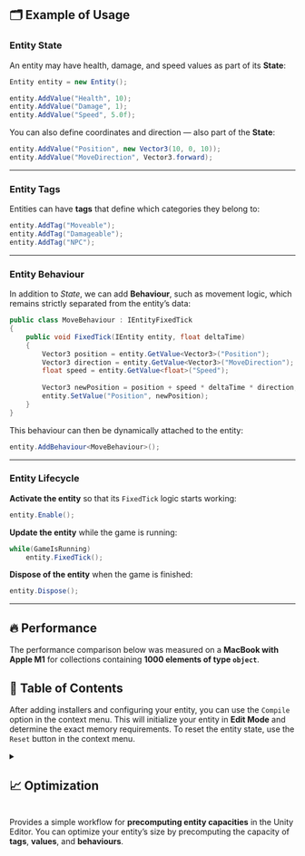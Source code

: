 


## 🗂 Example of Usage

### Entity State

An entity may have health, damage, and speed values as part of its **State**:

```csharp
Entity entity = new Entity();

entity.AddValue("Health", 10);
entity.AddValue("Damage", 1);
entity.AddValue("Speed", 5.0f);
```

You can also define coordinates and direction — also part of the **State**:

```csharp
entity.AddValue("Position", new Vector3(10, 0, 10));
entity.AddValue("MoveDirection", Vector3.forward);
```

---

### Entity Tags

Entities can have **tags** that define which categories they belong to:

```csharp
entity.AddTag("Moveable");
entity.AddTag("Damageable");
entity.AddTag("NPC");
```

---

### Entity Behaviour

In addition to *State*, we can add **Behaviour**, such as movement logic, which remains strictly separated from the
entity’s data:

```csharp
public class MoveBehaviour : IEntityFixedTick
{
    public void FixedTick(IEntity entity, float deltaTime)
    {
        Vector3 position = entity.GetValue<Vector3>("Position");
        Vector3 direction = entity.GetValue<Vector3>("MoveDirection");
        float speed = entity.GetValue<float>("Speed");
        
        Vector3 newPosition = position + speed * deltaTime * direction;
        entity.SetValue("Position", newPosition);
    }
}
```

This behaviour can then be dynamically attached to the entity:

```csharp
entity.AddBehaviour<MoveBehaviour>();
```

---

### Entity Lifecycle

**Activate the entity** so that its `FixedTick` logic starts working:

```csharp
entity.Enable();
```

**Update the entity** while the game is running:

```csharp
while(GameIsRunning)
    entity.FixedTick();
```

**Dispose of the entity** when the game is finished:

```csharp
entity.Dispose();
```

---



## 🔥 Performance

The performance comparison below was measured on a **MacBook with Apple M1** for collections containing **1000 elements
of type `object`**.

## 📑 Table of Contents


After adding installers and configuring your entity, you can use the `Compile` option in the context menu. This will
initialize your entity in **Edit Mode** and determine the exact memory requirements. To reset the entity state, use the
`Reset` button in the context menu.


<details>
  <summary>
    <h2 id="-optimization"> 📈 Optimization</h2>
    <br>
    Provides a simple workflow for <b>precomputing entity capacities</b> in the Unity Editor.
    You can optimize your entity’s size by precomputing the capacity of <b>tags</b>, <b>values</b>, and <b>behaviours</b>.
  </summary>

<br>


Provides a simple workflow for <b>precomputing entity capacities</b> in the Unity Editor.
You can optimize your entity’s size by precomputing the capacity of <b>tags</b>, <b>values</b>, and <b>behaviours</b>.


- [Core Concept](#-core-concept)
- [Unity Quick Start](#-unity-quick-start)
- [CSharp Quick Start](#-csharp-quick-start)
- [Examples of Usage](#-examples-of-usage)
- [Performance](#-performance)


- 
- [Theory]()
    - [Entity]
    - [Tags]
    - [Values]
    - [Behaviours]
    - [Lifecycle]

OPTIMIZATION

<img width="144" height="" alt="изображение" src="../../Images/Scene%20Entity%20Reset%20and%20Compile.png" />
<img width="320" height="" alt="изображение" src="../../Images/SceneEntity%20Optimization.png" />


GIZMOS


### 🗂 Example of Usage

Below is an example of drawing a circle for a unit using its position and scale:

```csharp
public sealed class TransformGizmos : IEntityGizmos<IGameEntity>
{
    public void DrawGizmos(IGameEntity entity)
    {
        Vector3 center = entity.GetPosition().Value;
        float scale = entity.GetScale().Value;
        Handles.DrawWireDisc(center, Vector3.up, scale);
    }
}
```

Add it in a `SceneEntityInstaller`:

```csharp
[Serializable]
public sealed class TransformEntityInstaller : SceneEntityInstaller<IGameEntity>
{
    [SerializeField]
    private Const<float> _scale = 1;
    
    public void Install(IGameEntity entity)
    {
        entity.AddPosition(new ReactiveVector3());
        entity.AddRotation(new ReactiveQuaternion());
        entity.AddScale(_scale);
        
       // Connect the gizmos drawing logic
        entity.AddBehaviour<TransformGizmos>();
    }
}
```

INSTALLING
### 🗂 Example of Usage

### 1. Create a new `GameObject`

<img width="360" height="255" alt="GameObject creation" src="https://github.com/user-attachments/assets/463a721f-e50d-4cb7-86be-a5d50a6bfa17" />

### 2. Add `Entity` Component to the GameObject

<img width="464" height="346" alt="Entity component" src="https://github.com/user-attachments/assets/f74644ba-5858-4857-816e-ea47eed0e913" />



## 💡 Core Concept

At the core of all entities lies the **Entity-State-Behaviour (ESB)** pattern.
The idea of the **ESB** pattern is that any object, system, or AI can be represented as an **Entity** with a
**composition** of data (**State**) and logic (**Behaviour**), but with a strict separation between them.

Since State and Behaviour are strictly separated, this makes it possible to **reuse components** and **modify the
structure of a game object at runtime**. This approach provides great flexibility and allows for the rapid development
of gameplay interactions.

- **Entity** — a container that holds collections of data and logic.
- **State** — a data map that defines the parameters of an entity.
- **Behaviour** — a set of controllers that operate on the entity’s *State* they are attached to.

![EntityStateBehaviour.png](../../Images/ESBPattern.png)

---




## 🚀 Unity Quick Start

Below is the process for quickly creating a character entity in Unity:

#### 1. Create a new `GameObject`

<img width="360" height="255" alt="GameObject creation" src="https://github.com/user-attachments/assets/463a721f-e50d-4cb7-86be-a5d50a6bfa17" />

#### 2. Add `Entity` Component to the GameObject

<img width="464" height="346" alt="Entity component" src="https://github.com/user-attachments/assets/f74644ba-5858-4857-816e-ea47eed0e913" />

#### 3. Create `MoveBehaviour` for your entity

```csharp
// Controller that moves entity by its direction
public sealed class MoveBehaviour : IEntityInit, IEntityFixedTick
{
    private Transform _transform;
    private IValue<float> _moveSpeed;
    private IValue<Vector3> _moveDirection;

    // Called when MonoBehaviour.Start() is invoked
    public void Init(IEntity entity)
    {
        _transform = entity.GetValue<Transform>("Transform");
        _moveSpeed = entity.GetValue<IValue<float>>("MoveSpeed");
        _moveDirection = entity.GetValue<IValue<Vector3>>("MoveDirection");
    }

    // Called when MonoBehaviour.FixedUpdate() is invoked
    public void FixedTick(IEntity entity, float deltaTime)
    {
        Vector3 direction = _moveDirection.Value;
        if (direction != Vector3.zero) 
            _transform.position += _moveSpeed.Value * deltaTime * direction;
    }
}
```

#### 4. Create `CharacterInstaller` script

 ```csharp
//Populates entity with tags, values and behaviours
public sealed class CharacterInstaller : SceneEntityInstaller
{
    [SerializeField] private Transform _transform;
    [SerializeField] private Const<float> _moveSpeed = 5.0f; //Immutable variable
    [SerializeField] private ReactiveVariable<Vector3> _moveDirection; //Mutable variable with subscription

    public override void Install(IEntity entity)
    {
        //Add tags to a character
        entity.AddTag("Character");
        entity.AddTag("Moveable");

        //Add properties to a character
        entity.AddValue("Transform", _transform);
        entity.AddValue("MoveSpeed", _moveSpeed);
        entity.AddValue("MoveDirection", _moveDirection);
        
        //Add behaviours to a character
        entity.AddBehaviour<MoveBehaviour>();
    }
}
```

#### 5. Attach `CharacterInstaller` script to the GameObject

<img width="464" height="153" alt="изображение" src="https://github.com/user-attachments/assets/1967b1d8-b6b7-41c7-85db-5d6935f6443e" />

#### 6. Drag & drop `CharacterInstaller` into `installers` field of the entity

<img width="464" height="" alt="изображение" src="../../Images/SceneEntity%20Attach%20Installer.png" />

#### 7. Enter `PlayMode` and check your character movement!

---

## ⚡ CSharp Quick Start

Below is the process for quickly creating an entity in plain C#

#### 1. Create a new entity

```csharp
//Create a new entity
IEntity entity = new Entity("Character");

//Add tags
entity.AddTag("Moveable");

//Add properties
entity.AddValue("Position", new ReactiveVariable<Vector3>());
entity.AddValue("MoveSpeed", new Const<float>(3.5f));
entity.AddValue("MoveDirection", new ReactiveVariable<Vector3>());
```

#### 2. Create `MoveBehaviour` for the entity

```csharp
//Controller that moves entity by its direction
public sealed class MoveBehaviour : IEntityInit, IEntityTick
{
    private IVariable<Vector3> _position;
    private IValue<float> _moveSpeed;
    private IValue<Vector3> _moveDirection;

    //Called when Entity.Init()
    public void Init(IEntity entity)
    {
        _position = entity.GetValue<IVariable<Vector3>>("Position");
        _moveSpeed = entity.GetValue<IValue<float>>("MoveSpeed");
        _moveDirection = entity.GetValue<IValue<Vector3>>("MoveDirection");
    }

    //Called when Entity.OnUpdate()
    public void Tick(IEntity entity, float deltaTime)
    {
        Vector3 direction = _moveDirection.Value;
        if (direction != Vector3.zero) 
            _position.Value += _moveSpeed.Value * deltaTime * direction;
    }
}
```

#### 3. Add `MoveBehaviour` to the entity

```csharp
entity.AddBehaviour<MoveBehaviour>();
```

#### 4. Initialize the entity when game is loading

```csharp
//Calls IEntityInit
entity.Init();
```

#### 5. Enable the entity when game is started

```csharp
//Enable entity for updates
//Calls IEntityEnable
entity.Enable(); 
```

#### 6. Update the entity while a game is running

```csharp
const float deltaTime = 0.02f;

while(_isGameRunning)
{ 
   //Calls IEntityTick
   entity.Tick(deltaTime); 
}
```

#### 7. When game is finished disable the entity

```csharp
//Disable entity for updates
//Calls IEntityDisable
character.Disable();
```

#### 8. Dispose the entity when unloading game resources

```csharp
//Dispose entity resources
//Calls IEntityDispose
entity.Dispose();
```

---
